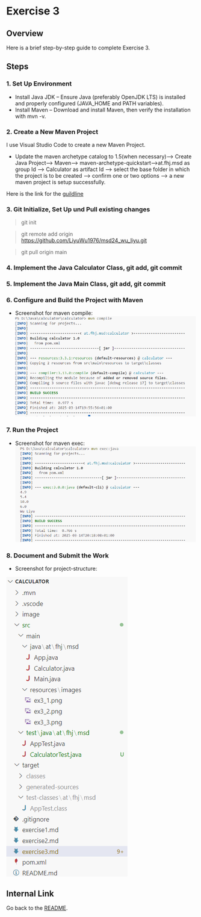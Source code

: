 # Exercise 3

## Overview

Here is a brief step-by-step guide to complete Exercise 3.

## Steps

### 1. Set Up Environment

* Install Java JDK – Ensure Java (preferably OpenJDK LTS) is installed and properly configured (JAVA_HOME and PATH variables).
* Install Maven – Download and install Maven, then verify the installation with mvn -v.


### 2. Create a New Maven Project

I use Visual Studio Code to create a new Maven Project. 
* Update the maven archetype catalog to 1.5(when necessary)--> Create Java Project--> Maven--> maven-archetype-quickstart-->at.fhj.msd as group Id --> Calculator as artifact Id --> select the base folder in which the project is to be created --> confirm one or two options --> a new maven project is setup successfully.

Here is the link for the [guildline](https://git-iit.fh-joanneum.at/iit-prog/java2/exercises/-/tree/main/00_maven?ref_type=heads)

### 3. Git Initialize, Set Up und Pull existing changes
> git init  

> git remote add origin https://github.com/LiyuWu1976/msd24_wu_liyu.git

> git pull origin main
>


### 4. Implement the Java Calculator Class, git add, git commit


### 5. Implement the Java Main Class, git add, git commit

### 6. Configure and Build the Project with Maven
* Screenshot for maven compile: 
![maven compile successfully](resources/images/ex3_2.png)


### 7. Run the Project
* Screenshot for maven exec:
![maven exec successfully](resources/images/ex3_3.png)



### 8. Document and Submit the Work

* Screenshot for project-structure: 

![project-structure](resources/images/ex3_1.png)



## Internal Link
Go back to the [README](./README.md).

